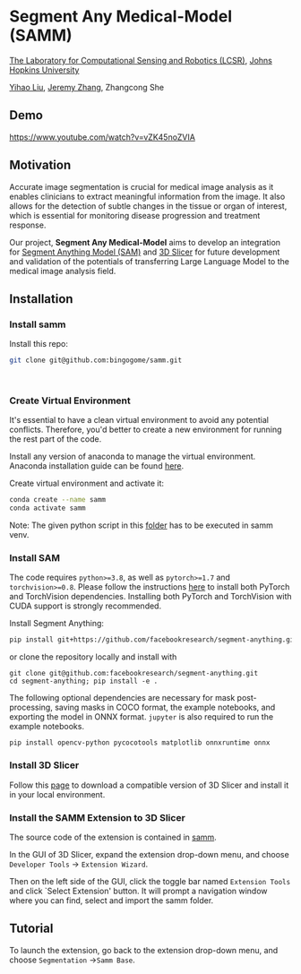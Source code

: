 # Segment Any Medical-Model (SAMM)

[The Laboratory for Computational Sensing and Robotics (LCSR)](https://lcsr.jhu.edu/), [Johns Hopkins University](https://www.jhu.edu/)

[Yihao Liu](https://yihao.one/), [Jeremy Zhang](https://jeremyzz830.github.io/), Zhangcong She

## Demo

https://www.youtube.com/watch?v=vZK45noZVIA

## Motivation

Accurate image segmentation is crucial for medical image analysis as it enables clinicians to extract meaningful information from the image. It also allows for the detection of subtle changes in the tissue or organ of interest, which is essential for monitoring disease progression and treatment response. 

Our project, **Segment Any Medical-Model** aims to develop an integration for [Segment Anything Model (SAM)](https://github.com/facebookresearch/segment-anything) and [3D Slicer](https://www.slicer.org/) for future development and validation of the potentials of transferring Large Language Model to the medical image analysis field.



## Installation

### Install samm

Install this repo:

```bash
git clone git@github.com:bingogome/samm.git
```

​	

### Create Virtual Environment

It's essential to have a clean virtual environment to avoid any potential conflicts. Therefore, you'd better to create a new environment for running the rest part of the code.

Install any version of anaconda to manage the virtual environment. Anaconda installation guide can be found [here](https://docs.anaconda.com/anaconda/install/).

Create virtual environment and activate it:

```bash
conda create --name samm
conda activate samm
```

Note: The given python script in this [folder](/samm-python-terminal) has to be executed in samm venv.



### Install SAM

The code requires `python>=3.8`, as well as `pytorch>=1.7` and `torchvision>=0.8`. Please follow the instructions [here](https://pytorch.org/get-started/locally/) to install both PyTorch and TorchVision dependencies. Installing both PyTorch and TorchVision with CUDA support is strongly recommended.

Install Segment Anything:

```bash
pip install git+https://github.com/facebookresearch/segment-anything.git
```

or clone the repository locally and install with

```
git clone git@github.com:facebookresearch/segment-anything.git
cd segment-anything; pip install -e .
```

The following optional dependencies are necessary for mask post-processing, saving masks in COCO format, the example notebooks, and exporting the model in ONNX format. `jupyter` is also required to run the example notebooks.

```
pip install opencv-python pycocotools matplotlib onnxruntime onnx
```





### Install 3D Slicer

Follow this [page](https://slicer.readthedocs.io/en/latest/user_guide/getting_started.html) to download a compatible version of 3D Slicer and install it in your local environment.



### Install the SAMM Extension to 3D Slicer

The source code of the extension is contained in [samm](/samm).

In the GUI of 3D Slicer, expand the extension drop-down menu, and choose `Developer Tools` &rarr; `Extension Wizard`.

Then on the left side of the GUI, click the toggle bar named `Extension Tools` and click `Select Extension' button. It will prompt a navigation window where you can find, select and import the samm folder. 

## Tutorial

To launch the extension, go back to the extension drop-down menu, and choose `Segmentation`  &rarr;`Samm Base`. 




